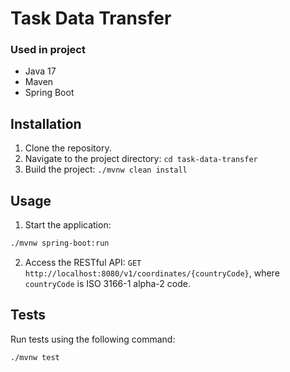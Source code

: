 # Task Data Transfer

### Used in project

- Java 17
- Maven
- Spring Boot

## Installation

1. Clone the repository.
2. Navigate to the project directory: `cd task-data-transfer`
3. Build the project: `./mvnw clean install`

## Usage

1. Start the application:

```bash
./mvnw spring-boot:run
```

2. Access the RESTful API: `GET http://localhost:8080/v1/coordinates/{countryCode}`, where `countryCode` is ISO 3166-1
   alpha-2 code.

## Tests

Run tests using the following command:

```bash
./mvnw test
```
